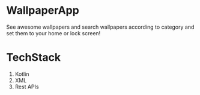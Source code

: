 # WallpaperApp
See awesome wallpapers and search wallpapers according to category and set them to your home or lock screen! 


# TechStack
1. Kotlin
2. XML
3. Rest APIs

